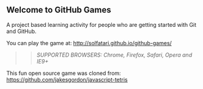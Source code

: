 ## Welcome to GitHub Games

A project based learning activity for people who are getting started with Git and GitHub.

You can play the game at: http://solfatari.github.io/github-games/

>> _*SUPPORTED BROWSERS*: Chrome, Firefox, Safari, Opera and IE9+_

This fun open source game was cloned from: https://github.com/jakesgordon/javascript-tetris
